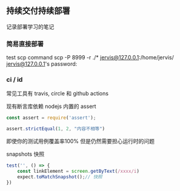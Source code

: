 ## 持续交付持续部署

记录部署学习的笔记


### 简易直接部署
test scp command
scp -P 8999 -r ./* jervis@127.0.0.1:/home/jervis/          
jervis@127.0.0.1's password: 

### ci / id
常见工具有 travis, circle 和 github actions 


现有断言库依赖 nodejs 内置的 assert 
```js
const assert = require('assert');

assert.strictEqual(1, 2, "内容不相等")
```

即使你的测试用例覆盖率100% 但是仍然需要担心运行时的问题

snapshots 快照

```js
test('', () => {
    const linkElement = screen.getByText(/xxxx/i)
    expect.toMatchSnapshot();// 快照
})
```